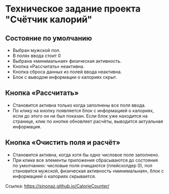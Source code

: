 # Техническое задание проекта "Счётчик калорий"

## Состояние по умолчанию
- Выбран мужской пол.
- В полях ввода стоит 0
- Выбрана «минимальная» физическая активность.
- Кнопка «Рассчитать» неактивна.
- Кнопка сброса данных из полей ввода неактивна.
- Блок с выводом информации о калориях скрыт.

## Кнопка «Рассчитать»
- Становится активна только когда заполнены все поля ввода.
- По клику на кнопку появляется блок с информацией о калориях, если до этого он не был показан. Если блок уже находится на странице, клик по кнопке
обновляет расчёты, выводится актуальная информация.

## Кнопка «Очистить поля и расчёт»
- Становится активна, когда хотя бы одно числовое поле заполнено.
- При клике все элементы приложения сбрасываются до состояния по умолчанию: числовые поля очищаются (плейсхолдер 0), пол становится мужской, физическая активность «минимальная», блок с информацией о калориях скрывается.

Ссылка: https://sinonaz.github.io/CalorieCounter/
